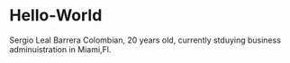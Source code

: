 # Hello-World
Sergio Leal Barrera
Colombian, 20 years old, currently stduying business adminuistration in Miami,Fl. 
